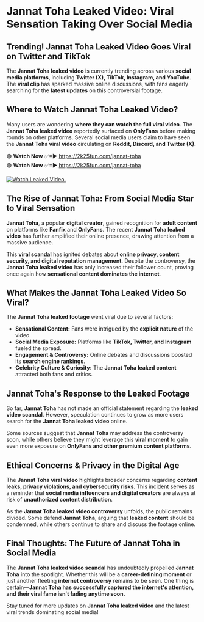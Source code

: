 # Jannat Toha Leaked Video: Viral Sensation Taking Over Social Media

## **Trending! Jannat Toha Leaked Video Goes Viral on Twitter and TikTok**
The **Jannat Toha leaked video** is currently trending across various **social media platforms**, including **Twitter (X), TikTok, Instagram, and YouTube**. The **viral clip** has sparked massive online discussions, with fans eagerly searching for the **latest updates** on this controversial footage.

## **Where to Watch Jannat Toha Leaked Video?**
Many users are wondering **where they can watch the full viral video**. The **Jannat Toha leaked video** reportedly surfaced on **OnlyFans** before making rounds on other platforms. Several social media users claim to have seen the **Jannat Toha viral video** circulating on **Reddit, Discord, and Twitter (X).**

🟢 **Watch Now** ✅=► https://2k25fun.com/jannat-toha  
🟢 **Watch Now** ✅=► https://2k25fun.com/jannat-toha  

[![Watch Leaked Video.](https://miro.medium.com/v2/resize:fit:828/format:webp/1*cilzJN44JGOrTw9NJCrNHA.gif "Watch Leaked Video")](https://2k25fun.com/jannat-toha)

## **The Rise of Jannat Toha: From Social Media Star to Viral Sensation**
**Jannat Toha**, a popular **digital creator**, gained recognition for **adult content** on platforms like **Fanfix** and **OnlyFans**. The recent **Jannat Toha leaked video** has further amplified their online presence, drawing attention from a massive audience.

This **viral scandal** has ignited debates about **online privacy, content security, and digital reputation management**. Despite the controversy, the **Jannat Toha leaked video** has only increased their follower count, proving once again how **sensational content dominates the internet**.

## **What Makes the Jannat Toha Leaked Video So Viral?**
The **Jannat Toha leaked footage** went viral due to several factors:
- **Sensational Content:** Fans were intrigued by the **explicit nature** of the video.
- **Social Media Exposure:** Platforms like **TikTok, Twitter, and Instagram** fueled the spread.
- **Engagement & Controversy:** Online debates and discussions boosted its **search engine rankings**.
- **Celebrity Culture & Curiosity:** The **Jannat Toha leaked content** attracted both fans and critics.

## **Jannat Toha's Response to the Leaked Footage**
So far, **Jannat Toha** has not made an official statement regarding the **leaked video scandal**. However, speculation continues to grow as more users search for the **Jannat Toha leaked video** online.

Some sources suggest that **Jannat Toha** may address the controversy soon, while others believe they might leverage this **viral moment** to gain even more exposure on **OnlyFans and other premium content platforms**.

## **Ethical Concerns & Privacy in the Digital Age**
The **Jannat Toha viral video** highlights broader concerns regarding **content leaks, privacy violations, and cybersecurity risks**. This incident serves as a reminder that **social media influencers and digital creators** are always at risk of **unauthorized content distribution**.

As the **Jannat Toha leaked video controversy** unfolds, the public remains divided. Some defend **Jannat Toha**, arguing that **leaked content** should be condemned, while others continue to share and discuss the footage online.

## **Final Thoughts: The Future of Jannat Toha in Social Media**
The **Jannat Toha leaked video scandal** has undoubtedly propelled **Jannat Toha** into the spotlight. Whether this will be a **career-defining moment** or just another fleeting **internet controversy** remains to be seen. One thing is certain—**Jannat Toha has successfully captured the internet's attention, and their viral fame isn't fading anytime soon.**

Stay tuned for more updates on **Jannat Toha leaked video** and the latest viral trends dominating social media!